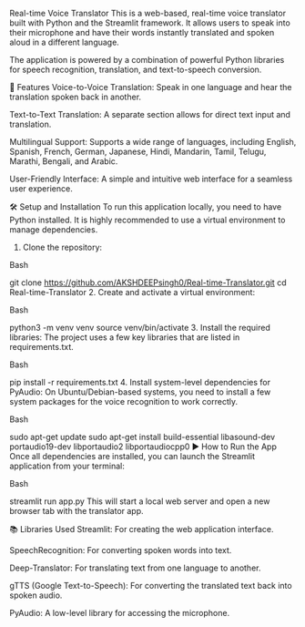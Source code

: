 Real-time Voice Translator
This is a web-based, real-time voice translator built with Python and the Streamlit framework. It allows users to speak into their microphone and have their words instantly translated and spoken aloud in a different language.

The application is powered by a combination of powerful Python libraries for speech recognition, translation, and text-to-speech conversion.

🚀 Features
Voice-to-Voice Translation: Speak in one language and hear the translation spoken back in another.

Text-to-Text Translation: A separate section allows for direct text input and translation.

Multilingual Support: Supports a wide range of languages, including English, Spanish, French, German, Japanese, Hindi, Mandarin, Tamil, Telugu, Marathi, Bengali, and Arabic.

User-Friendly Interface: A simple and intuitive web interface for a seamless user experience.

🛠️ Setup and Installation
To run this application locally, you need to have Python installed. It is highly recommended to use a virtual environment to manage dependencies.

1. Clone the repository:

Bash

git clone https://github.com/AKSHDEEPsingh0/Real-time-Translator.git
cd Real-time-Translator
2. Create and activate a virtual environment:

Bash

python3 -m venv venv
source venv/bin/activate
3. Install the required libraries:
The project uses a few key libraries that are listed in requirements.txt.

Bash

pip install -r requirements.txt
4. Install system-level dependencies for PyAudio:
On Ubuntu/Debian-based systems, you need to install a few system packages for the voice recognition to work correctly.

Bash

sudo apt-get update
sudo apt-get install build-essential libasound-dev portaudio19-dev libportaudio2 libportaudiocpp0
▶️ How to Run the App
Once all dependencies are installed, you can launch the Streamlit application from your terminal:

Bash

streamlit run app.py
This will start a local web server and open a new browser tab with the translator app.

📚 Libraries Used
Streamlit: For creating the web application interface.

SpeechRecognition: For converting spoken words into text.

Deep-Translator: For translating text from one language to another.

gTTS (Google Text-to-Speech): For converting the translated text back into spoken audio.

PyAudio: A low-level library for accessing the microphone.
